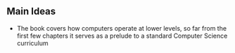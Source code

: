 ## Main Ideas
- The book covers how computers operate at lower levels, so far from the first few chapters it serves as a prelude to a standard Computer Science curriculum
